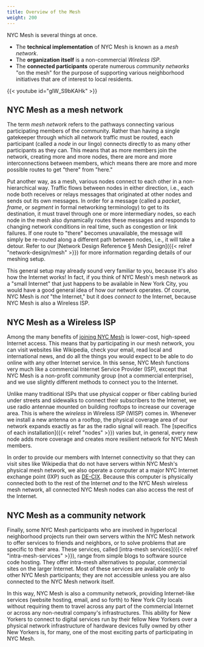 ```yaml
---
title: Overview of the Mesh
weight: 200
---
```


NYC Mesh is several things at once.

* The **technical implementation** of NYC Mesh is known as a *mesh network*.
* The **organization itself** is a non-commercial *Wireless ISP*.
* The **connected participants** operate numerous *community networks* "on the mesh" for the purpose of supporting various neighborhood initiatives that are of interest to local residents.

{{< youtube id="glW_S9bKAHk" >}}

## NYC Mesh as a mesh network

The term *mesh network* refers to the pathways connecting various participating members of the community. Rather than having a single gatekeeper through which all network traffic must be routed, each participant (called a *node* in our lingo) connects directly to as many other participants as they can. This means that as more members join the network, creating more and more nodes, there are more and more interconnections between members, which means there are more and more possible routes to get "there" from "here."

Put another way, as a mesh, various nodes connect to each other in a non-hierarchical way. Traffic flows between nodes in either direction, i.e., each node both receives or relays messages that originated at other nodes and sends out its own messages. In order for a message (called a *packet*, *frame*, or *segment* in formal networking terminology) to get to its destination, it must travel through one or more intermediary nodes, so each node in the mesh also dynamically routes these messages and responds to changing network conditions in real time, such as congestion or link failures. If one route to "there" becomes unavailable, the message will simply be re-routed along a different path between nodes, i.e., it will take a detour. Refer to our [Network Design Reference § Mesh Design]({{< relref "network-design/mesh" >}}) for more information regarding details of our meshing setup.

This general setup may already sound very familiar to you, because it's also how the Internet works! In fact, if you think of NYC Mesh's mesh network as a "small Internet" that just happens to be available in New York City, you would have a good general idea of how our network operates. Of course, NYC Mesh is *not* "the Internet," but it does *connect to* the Internet, because NYC Mesh is also a Wireless ISP.

## NYC Mesh as a Wireless ISP

Among the many benefits of [joining NYC Mesh](https://nycmesh.net/join) is lower-cost, high-speed Internet access. This means that by participating in our mesh network, you can visit websites like Wikipedia, check your email, read local and international news, and do all the things you would expect to be able to do online with any other Internet service. In this sense, NYC Mesh functions very much like a commercial Internet Service Provider (ISP), except that NYC Mesh is a non-profit community group (not a commercial enterprise), and we use slightly different methods to connect you to the Internet.

Unlike many traditional ISPs that use physical copper or fiber cabling buried under streets and sidewalks to connect their subscribers to the Internet, we use radio antennae mounted on building rooftops to increase our coverage area. This is where the *wireless* in Wireless ISP (WISP) comes in. Whenever we install a new antenna on a rooftop, the physical coverage area of our network expands exactly as far as the radio signal will reach. The [specifics of each installation]({{< relref "nodes" >}}) varies but, in general, every new node adds more coverage and creates more resilient network for NYC Mesh members.

In order to provide our members with Internet connectivity so that they can visit sites like Wikipedia that do not have servers within NYC Mesh's physical mesh network, we also operate a computer at a major NYC Internet exchange point (IXP) such as [DE-CIX](https://www.de-cix.net/en/locations/united-states/new-york). Because this computer is physically connected both to the rest of the Internet *and* to the NYC Mesh wireless mesh network, all connected NYC Mesh nodes can also access the rest of the Internet.

## NYC Mesh as a community network

Finally, some NYC Mesh participants who are involved in hyperlocal neighborhood projects run their own servers within the NYC Mesh network to offer services to friends and neighbors, or to solve problems that are specific to their area. These services, called [intra-mesh services]({{< relref "intra-mesh-services" >}}), range from simple blogs to software source code hosting. They offer intra-mesh alternatives to popular, commercial sites on the larger Internet. Most of these services are available *only* to other NYC Mesh participants; they are not accessible unless you are also connected to the NYC Mesh network itself.

In this way, NYC Mesh is also a community network, providing Internet-like services (website hosting, email, and so forth) to New York City locals without requiring them to travel across any part of the commercial Internet or across any non-neutral company's infrastructures. This ability for New Yorkers to connect to digital services run by their fellow New Yorkers over a physical network infrastructure of hardware devices fully owned by other New Yorkers is, for many, one of the most exciting parts of participating in NYC Mesh.
